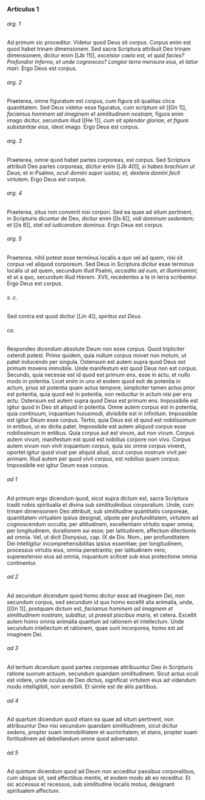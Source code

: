 ### Articulus 1

###### arg. 1
Ad primum sic proceditur. Videtur quod Deus sit corpus. Corpus enim est quod habet trinam dimensionem. Sed sacra Scriptura attribuit Deo trinam dimensionem, dicitur enim [[Jb 11]], *excelsior caelo est, et quid facies? Profundior Inferno, et unde cognosces? Longior terra mensura eius, et latior mari*. Ergo Deus est corpus.

###### arg. 2
Praeterea, omne figuratum est corpus, cum figura sit qualitas circa quantitatem. Sed Deus videtur esse figuratus, cum scriptum sit [[Gn 1]], *faciamus hominem ad imaginem et similitudinem nostram*, figura enim imago dicitur, secundum illud [[He 1]], *cum sit splendor gloriae, et figura substantiae eius*, idest imago. Ergo Deus est corpus.

###### arg. 3
Praeterea, omne quod habet partes corporeas, est corpus. Sed Scriptura attribuit Deo partes corporeas, dicitur enim [[Jb 40]], *si habes brachium ut Deus*; et in Psalmo, *oculi domini super iustos; et, dextera domini fecit virtutem*. Ergo Deus est corpus.

###### arg. 4
Praeterea, situs non convenit nisi corpori. Sed ea quae ad situm pertinent, in Scripturis dicuntur de Deo, dicitur enim [[Is 6]], *vidi dominum sedentem*; et [[Is 6]], *stat ad iudicandum dominus*. Ergo Deus est corpus.

###### arg. 5
Praeterea, nihil potest esse terminus localis a quo vel ad quem, nisi sit corpus vel aliquod corporeum. Sed Deus in Scriptura dicitur esse terminus localis ut ad quem, secundum illud Psalmi, *accedite ad eum, et illuminamini*; et ut a quo, secundum illud Hierem. XVII, recedentes a te in terra scribentur. Ergo Deus est corpus.

###### s. c.
Sed contra est quod dicitur [[Jn 4]], *spiritus est Deus*.

###### co.
Respondeo dicendum absolute Deum non esse corpus. Quod tripliciter ostendi potest. Primo quidem, quia nullum corpus movet non motum, ut patet inducendo per singula. Ostensum est autem supra quod Deus est primum movens immobile. Unde manifestum est quod Deus non est corpus. Secundo, quia necesse est id quod est primum ens, esse in actu, et nullo modo in potentia. Licet enim in uno et eodem quod exit de potentia in actum, prius sit potentia quam actus tempore, simpliciter tamen actus prior est potentia, quia quod est in potentia, non reducitur in actum nisi per ens actu. Ostensum est autem supra quod Deus est primum ens. Impossibile est igitur quod in Deo sit aliquid in potentia. Omne autem corpus est in potentia, quia continuum, inquantum huiusmodi, divisibile est in infinitum. Impossibile est igitur Deum esse corpus. Tertio, quia Deus est id quod est nobilissimum in entibus, ut ex dictis patet. Impossibile est autem aliquod corpus esse nobilissimum in entibus. Quia corpus aut est vivum, aut non vivum. Corpus autem vivum, manifestum est quod est nobilius corpore non vivo. Corpus autem vivum non vivit inquantum corpus, quia sic omne corpus viveret, oportet igitur quod vivat per aliquid aliud, sicut corpus nostrum vivit per animam. Illud autem per quod vivit corpus, est nobilius quam corpus. Impossibile est igitur Deum esse corpus.

###### ad 1
Ad primum ergo dicendum quod, sicut supra dictum est, sacra Scriptura tradit nobis spiritualia et divina sub similitudinibus corporalium. Unde, cum trinam dimensionem Deo attribuit, sub similitudine quantitatis corporeae, quantitatem virtualem ipsius designat, utpote per profunditatem, virtutem ad cognoscendum occulta; per altitudinem, excellentiam virtutis super omnia; per longitudinem, durationem sui esse; per latitudinem, affectum dilectionis ad omnia. Vel, ut dicit Dionysius, cap. IX de Div. Nom., per profunditatem Dei intelligitur incomprehensibilitas ipsius essentiae; per longitudinem, processus virtutis eius, omnia penetrantis; per latitudinem vero, superextensio eius ad omnia, inquantum scilicet sub eius protectione omnia continentur.

###### ad 2
Ad secundum dicendum quod homo dicitur esse ad imaginem Dei, non secundum corpus, sed secundum id quo homo excellit alia animalia, unde, [[Gn 1]], postquam dictum est, *faciamus hominem ad imaginem et similitudinem nostram*, subditur, *ut praesit piscibus maris,* et cetera. Excellit autem homo omnia animalia quantum ad rationem et intellectum. Unde secundum intellectum et rationem, quae sunt incorporea, homo est ad imaginem Dei.

###### ad 3
Ad tertium dicendum quod partes corporeae attribuuntur Deo in Scripturis ratione suorum actuum, secundum quandam similitudinem. Sicut actus oculi est videre, unde oculus de Deo dictus, significat virtutem eius ad videndum modo intelligibili, non sensibili. Et simile est de aliis partibus.

###### ad 4
Ad quartum dicendum quod etiam ea quae ad situm pertinent, non attribuuntur Deo nisi secundum quandam similitudinem, sicut dicitur sedens, propter suam immobilitatem et auctoritatem; et stans, propter suam fortitudinem ad debellandum omne quod adversatur.

###### ad 5
Ad quintum dicendum quod ad Deum non acceditur passibus corporalibus, cum ubique sit, sed affectibus mentis, et eodem modo ab eo receditur. Et sic accessus et recessus, sub similitudine localis motus, designant spiritualem affectum.

